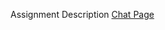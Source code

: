Assignment Description
<a href="https://docs.google.com/document/d/1F91BhzEq4QNuCJw-Uhvw7otcWk4VCOm2ON6kKjvVGHk/edit?usp=sharing">Chat Page</a>